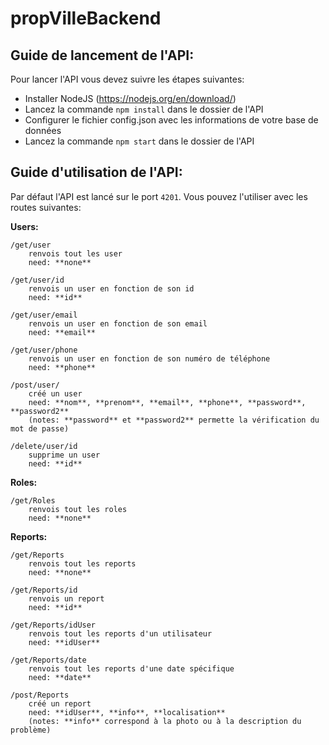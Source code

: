 # propVilleBackend
## Guide de lancement de l'API: 
Pour lancer l'API vous devez suivre les étapes suivantes:  
- Installer NodeJS (https://nodejs.org/en/download/)  
- Lancez la commande `npm install` dans le dossier de l'API  
- Configurer le fichier config.json avec les informations de votre base de données
- Lancez la commande `npm start` dans le dossier de l'API 

## Guide d'utilisation de l'API:
Par défaut l'API est lancé sur le port `4201`.
Vous pouvez l'utiliser avec les routes suivantes:

**Users:**
```
/get/user
    renvois tout les user
    need: **none**
```
```	
/get/user/id
    renvois un user en fonction de son id
    need: **id**
```
```
/get/user/email
    renvois un user en fonction de son email
    need: **email**
```
```
/get/user/phone
    renvois un user en fonction de son numéro de téléphone
    need: **phone**
```
```	
/post/user/          
    créé un user
    need: **nom**, **prenom**, **email**, **phone**, **password**, **password2**
    (notes: **password** et **password2** permette la vérification du mot de passe)
```
```	
/delete/user/id      
    supprime un user
    need: **id**
```

**Roles:**
```
/get/Roles
    renvois tout les roles
    need: **none**
```

**Reports:**
```
/get/Reports
    renvois tout les reports
    need: **none**
```	
```	
/get/Reports/id
    renvois un report 
    need: **id**
```
```
/get/Reports/idUser
    renvois tout les reports d'un utilisateur
    need: **idUser**
```
```
/get/Reports/date
    renvois tout les reports d'une date spécifique
    need: **date**
```
```
/post/Reports        
    créé un report
    need: **idUser**, **info**, **localisation**
    (notes: **info** correspond à la photo ou à la description du problème)
```